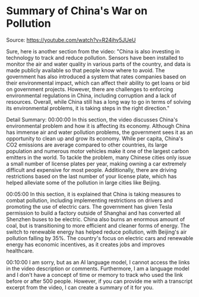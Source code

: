 # Summary of China's War on Pollution

Source: https://youtube.com/watch?v=R24ihv5JUeU

Sure, here is another section from the video: "China is also investing in technology to track and reduce pollution. Sensors have been installed to monitor the air and water quality in various parts of the country, and data is made publicly available so that people know where to avoid. The government has also introduced a system that rates companies based on their environmental impact, which can affect their ability to get loans or bid on government projects. However, there are challenges to enforcing environmental regulations in China, including corruption and a lack of resources. Overall, while China still has a long way to go in terms of solving its environmental problems, it is taking steps in the right direction."

Detail Summary: 
00:00:00
In this section, the video discusses China's environmental problem and how it is affecting its economy. Although China has immense air and water pollution problems, the government sees it as an opportunity to clean up and grow its economy. While per capita, China's CO2 emissions are average compared to other countries, its large population and numerous motor vehicles make it one of the largest carbon emitters in the world. To tackle the problem, many Chinese cities only issue a small number of license plates per year, making owning a car extremely difficult and expensive for most people. Additionally, there are driving restrictions based on the last number of your license plate, which has helped alleviate some of the pollution in large cities like Beijing.

00:05:00
In this section, it is explained that China is taking measures to combat pollution, including implementing restrictions on drivers and promoting the use of electric cars. The government has given Tesla permission to build a factory outside of Shanghai and has converted all Shenzhen buses to be electric. China also burns an enormous amount of coal, but is transitioning to more efficient and cleaner forms of energy. The switch to renewable energy has helped reduce pollution, with Beijing's air pollution falling by 35%. The country's focus on electric cars and renewable energy has economic incentives, as it creates jobs and improves healthcare.

00:10:00
I am sorry, but as an AI language model, I cannot access the links in the video description or comments. Furthermore, I am a language model and I don't have a concept of time or memory to track who used the link before or after 500 people. However, if you can provide me with a transcript excerpt from the video, I can create a summary of it for you.

